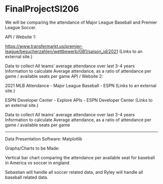 # FinalProjectSI206

We will be comparing the attendance of Major League Baseball and Premier League Soccer.

API / Website 1:

https://www.transfermarkt.us/premier-league/besucherzahlen/wettbewerb/GB1/saison_id/2021 (Links to an external site.) 

Data to collect
All teams’ average attendance over last 3-4 years
Information to calculate
Average attendance, as a ratio of attendance per game / available seats per game
API / Website 2:

2021 MLB Attendance - Major League Baseball - ESPN (Links to an external site.)

ESPN Developer Center - Explore APIs - ESPN Developer Center (Links to an external site.)

Data to collect
All teams’ average attendance over last 3-4 years
Information to calculate
Average attendance, as a ratio of attendance per game / available seats per game
_________________





Data Presentation Software: Matplotlib

 

Graphs/Charts to be Made:

Vertical bar chart comparing the attendance per available seat for baseball in America vs soccer in england
 

Sebastian will handle all soccer related data, and Ryley will handle all baseball related data.
